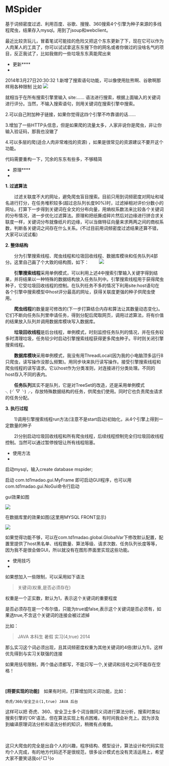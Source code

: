 MSpider
==========
基于词频密度过滤、利用百度、谷歌、搜搜、360搜索4个引擎为种子来源的多线程爬虫，结果存入mysql。用到了jsoup和webclient。

最近比较贪玩儿，冒着笔试可能挂的危险又把这个东东更新了下，现在它可以作为人肉某人的工具了，你可以试试拿这东东搜下你的网名或者你做过的没啥名气的项目，反正我试了，比如我做的一些垃圾东东真能爬出来


- 更新****
-
2014年3月27日20:30:32 
1.新增了搜索语句功能，可以像使用肚熊啊、谷歌啊那样用各种限制 比如
![](https://raw.githubusercontent.com/wo4li2wang/MSpider/master/pic/pic4.jpg)

就相当于在所有搜索引擎里输入 site:…… 语法进行搜索，根据上面输入的关键词进行评分。当然，不输入搜索语句，则用关键词在搜索引擎中搜索。

2.可以自己附加种子链接，如果你觉得这四个引擎不咋靠谱的话……

3.增加了一些HTTP头信息，但是如果爬的流量太多，人家非说你是爬虫，非让你输入验证码，那我也没辙了

4.可以多层的爬(适合人肉非常难找的资源) ，如果是很常见的资源建议不要开这个功能。


代码需要重构一下，冗余的东东有些多，不够精简



- 原理****
-
**1. 过滤算法**

　　过滤关联度不大的网址，避免爬虫盲目搜索。目前只用到词频密度对网址和域名进行打分，在任务堆积较多(超过总队列长度90%)时，过滤掉相对评价分数小的网址。打算下一步得到关键词在全文的分布向量，用熵权系数法来比较各个关键词的分布情况，进一步优化过滤算法。原理和把纸撕成碎片然后对边缘进行拼合求关联度一样，关键词分布就像纸片的边缘，可以当做特征向量来求两两之间的商权系数，判断各关键词之间存在什么关系。(不过目前用词频密度过滤结果还算不错，大家可以试试看)


**2. 整体结构**

　　分为引擎搜索线程、爬虫线程和垃圾回收线程、数据库模块和任务队列4部分。这里自己画了个大致的结构图，如下：
　　![](https://raw.githubusercontent.com/wo4li2wang/MSpider/master/pic/pic2.jpg)


　　**引擎搜索线程**采用单例模式，可以利用上述4中搜索引擎输入关键字得到结果，并将结果以一种特殊的数据结构放入任务队列中。引擎搜索线程用于获得爬虫种子，它受垃圾回收线程的控制。在队列任务不多的情况下利用site:host语句在各个引擎中搜索模型中host评分最高的网址，获得关联度更强的种子供爬虫使用。

　　**爬虫线程**的数量是可修改的(下一步打算结合内存和算法让其数量动态变化)。它们不断向任务队列里申请任务，得到分配后爬取网页，调用过滤算法，将有价值的结果放入队列并调用数据库模块写入数据库。

　　**垃圾回收线程**是后台线程，单例模式，时刻监控任务队列的情况，并在任务较多时清理垃圾，任务较少时启动引擎搜索线程获得更多爬虫种子。平时则关闭引擎搜索线程。

　　**数据库模块**采用单例模式，我没有用ThreadLocal(因为我的小电脑顶多运行8只爬虫，读写操作没那么频繁)。用同步块来执行读写操作。接受引擎搜索线程和爬虫线程的读写请求。它以host作为分类准则，对连接进行分类处理。不同的host存入不同的表内。

　　**任务队列**其实不是队列，它是对TreeSet的改造，还是采用单例模式╮(╯▽╰)╭，存放特殊数据结构的任务，供爬虫们使用。同时它也负责爬虫请求的任务分配。


**3. 执行过程**

　　1)调用引擎搜索线程run方法(注意不是start启动)初始化，从4个引擎上得到一定数量的种子

　　2)分别启动垃圾回收线程和所有爬虫线程，后续线程控制完全归垃圾回收线程控制。当然可以通过暂停按钮让所有线程阻塞。

 
 
- 使用方法
-
启动mysql，输入create database mspider;

启动 com.td1madao.gui.MyFrame 即可启动GUI程序，也可以用
com.td1madao.gui.NoGui命令行启动

gui效果如图

![](https://raw.githubusercontent.com/wo4li2wang/MSpider/master/pic/pic.jpg)

在数据库里的效果如图(这里用MYSQL FRONT显示)

![](https://raw.githubusercontent.com/wo4li2wang/MSpider/master/pic/pic3.jpg)


如果觉得功能不够，可以在com.td1madao.global.GlobalVar下修改默认配置，配置里提供了host黑名单、线程数量、算法等级、请求次数、任务队列长度等等，因为我不是很会做GUI，所以就没有在图形界面里实现这些功能。

- 使用技巧
-
如果想加入一些限制，可以采用如下语法

	
> 关键词(权重,是否必须存在)

权重是一个正实数，默认为1，表示这个关键词的重要程度

是否必须存在是一个布尔值，只能为true或false,表示这个关键词是否必须有，如果选true,不含这个关键词的连接会被过滤掉

比如：

	
> JAVA 本科生 暑假 实习(4,true) 2014

那么实习这个词必须出现，且其词频密度权重为其他关键词的4倍(默认为1)。这样优先得到与实习关联强的连接

如果用括号限制，两个值必须都写，不能只写一个,关键词和括号之间不能存在空格！

<br>

**[将要实现的功能]**　如果有时间，打算增加同义词功能，比如：
	
	奇虎/360/安全卫士(1,true) JAVA 后台

这样可以把 奇虎、360、安全卫士多个词当做同义词进行算法分析，搜索时类似搜索引擎的'OR'语法，但在算法实现上有点困难，有时间我会补充上。因为涉及到编译原理词法分析和语法分析的知识，稍微有点难做。


<br /><br />这只大爬虫的完全是出自个人的兴趣，程序结构、模型设计，算法设计和代码实现均个人完成，有的地方代码还不是很规范，很多设计模式也没有灵活运用上，希望大家不要笑话我o(╯□╰)o<br /><br /><br /><br />
